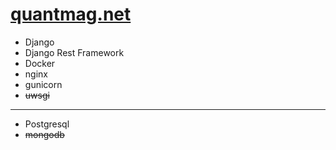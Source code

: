 # [quantmag.net](http://quantmag.net)


- Django
- Django Rest Framework
- Docker
- nginx
- gunicorn 
- ~~uwsgi~~
---
- Postgresql
- ~~mongodb~~